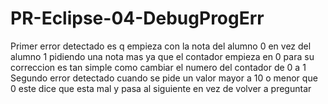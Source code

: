 # PR-Eclipse-04-DebugProgErr
Primer error detectado es q empieza con la nota del alumno 0 en vez del alumno 1 pidiendo una nota mas ya que el contador empieza en 0 para su correccion es tan simple como cambiar el numero del contador de 0 a 1
</br>
Segundo error detectado cuando se pide un valor mayor a 10 o menor que 0 este dice que esta mal y pasa al siguiente en vez de volver a preguntar
